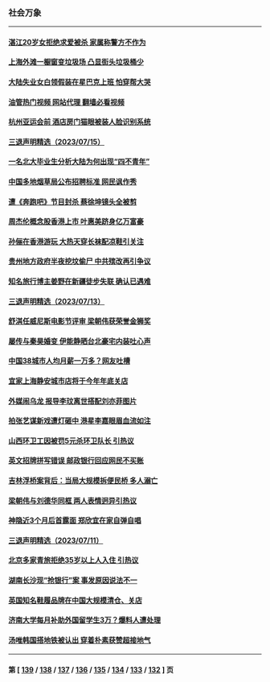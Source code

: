 ### 社会万象
---
#### [湛江20岁女拒绝求爱被杀 家属称警方不作为](../../pages/ncid282/n14035342.md?07170845) 
#### [上海外滩一橱窗变垃圾场 凸显街头垃圾桶少](../../pages/ncid282/n14035282.md?07170845) 
#### [大陆失业女白领假装在星巴克上班 怕穿帮大哭](../../pages/ncid282/n14035091.md?07170845) 
#### [油管热门视频 网站代理 翻墙必看视频](http://138.2.39.72:81/youtube.html?epic-marker?07170845)
#### [杭州亚运会前 酒店房门猫眼被装人脸识别系统](../../pages/ncid282/n14035266.md?07170845) 
#### [三退声明精选（2023/07/15）](../../pages/ncid282/n14035049.md?07170845) 
#### [一名北大毕业生分析大陆为何出现“四不青年”](../../pages/ncid282/n14034804.md?07170845) 
#### [中国多地烟草局公布招聘标准 网民讽作秀](../../pages/ncid282/n14034770.md?07170845) 
#### [遭《奔跑吧》节目封杀 蔡徐坤镜头全被剪](../../pages/ncid282/n14034531.md?07170845) 
#### [周杰伦概念股香港上市 叶惠美跻身亿万富豪](../../pages/ncid282/n14034480.md?07170845) 
#### [孙俪在香港游玩 大热天穿长袜配凉鞋引关注](../../pages/ncid282/n14034488.md?07170845) 
#### [贵州地方政府半夜挖坟偷尸 中共殡改再引争议](../../pages/ncid282/n14034500.md?07170845) 
#### [知名旅行博主姜野在新疆徒步失联 确认已遇难](../../pages/ncid282/n14034121.md?07170845) 
#### [三退声明精选（2023/07/13）](../../pages/ncid282/n14033980.md?07170845) 
#### [舒淇任威尼斯电影节评审 梁朝伟获荣誉金狮奖](../../pages/ncid282/n14033941.md?07170845) 
#### [屡传与秦昊婚变 伊能静晒台北豪宅内装吐心声](../../pages/ncid282/n14033904.md?07170845) 
#### [中国38城市人均月薪一万多？网友吐槽](../../pages/ncid282/n14033544.md?07170845) 
#### [宜家上海静安城市店将于今年年底关店](../../pages/ncid282/n14033464.md?07170845) 
#### [外媒闹乌龙 报导李玟离世搭配刘亦菲图片](../../pages/ncid282/n14033146.md?07170845) 
#### [拍张艺谋新戏遭灯砸中 港星李嘉眼眉血流如注](../../pages/ncid282/n14033114.md?07170845) 
#### [山西环卫工因被罚5元杀环卫队长 引热议](../../pages/ncid282/n14032903.md?07170845) 
#### [英文招牌拼写错误 邮政银行回应网民不买账](../../pages/ncid282/n14032660.md?07170845) 
#### [吉林浮桥案背后：当局大规模拆便民桥 多人溺亡](../../pages/ncid282/n14032470.md?07170845) 
#### [梁朝伟与刘德华同框 两人表情迥异引热议](../../pages/ncid282/n14032443.md?07170845) 
#### [神隐近3个月后首露面 郑欣宜在家自弹自唱](../../pages/ncid282/n14032469.md?07170845) 
#### [三退声明精选（2023/07/11）](../../pages/ncid282/n14032389.md?07170845) 
#### [北京多家青旅拒绝35岁以上人入住 引热议](../../pages/ncid282/n14032168.md?07170845) 
#### [湖南长沙现“抢银行”案 事发原因说法不一](../../pages/ncid282/n14032161.md?07170845) 
#### [英国知名鞋履品牌在中国大规模清仓、关店](../../pages/ncid282/n14032029.md?07170845) 
#### [济南大学每月补助外国留学生3万？爆料人遭处理](../../pages/ncid282/n14031873.md?07170845) 
#### [汤唯韩国搭地铁被认出 穿着朴素获赞超接地气](../../pages/ncid282/n14031823.md?07170845) 

---
#### 第 [ [139](./139.md?07170845) / [138](./138.md?07170845) / [137](./137.md?07170845) / [136](./136.md?07170845) / [135](./135.md?07170845) / [134](./134.md?07170845) / [133](./133.md?07170845) / [132](./132.md?07170845) ] 页
